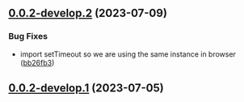 ## [0.0.2-develop.2](https://git.lumeweb.com/LumeWeb/libhyperproxy/compare/v0.0.2-develop.1...v0.0.2-develop.2) (2023-07-09)


### Bug Fixes

* import setTimeout so we are using the same instance in browser ([bb26fb3](https://git.lumeweb.com/LumeWeb/libhyperproxy/commit/bb26fb3955c9e37f91266e32b9e4ec91684e4f77))

## [0.0.2-develop.1](https://git.lumeweb.com/LumeWeb/libhyperproxy/compare/v0.0.1...v0.0.2-develop.1) (2023-07-05)
